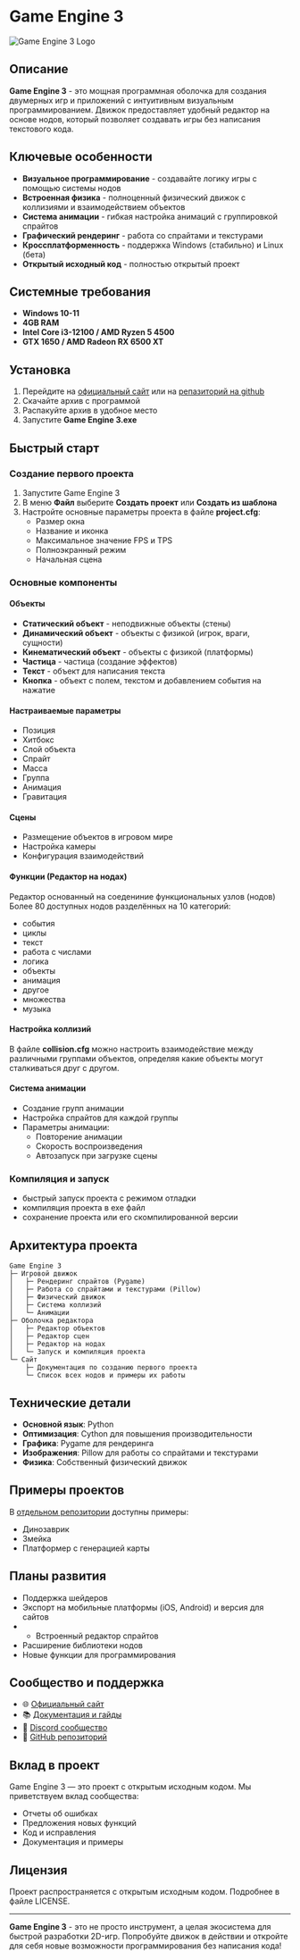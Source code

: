 # Game Engine 3

![Game Engine 3 Logo](https://habrastorage.org/getpro/habr/upload_files/271/741/7fc/2717417fc68548727302672b1df80771.png)

## Описание

**Game Engine 3** - это мощная программная оболочка для создания двумерных игр и приложений с интуитивным визуальным программированием. Движок предоставляет удобный редактор на основе нодов, который позволяет создавать игры без написания текстового кода.

## Ключевые особенности

- **Визуальное программирование** - создавайте логику игры с помощью системы нодов
- **Встроенная физика** - полноценный физический движок с коллизиями и взаимодействием объектов
- **Система анимации** - гибкая настройка анимаций с группировкой спрайтов
- **Графический рендеринг** - работа со спрайтами и текстурами
- **Кроссплатформенность** - поддержка Windows (стабильно) и Linux (бета)
- **Открытый исходный код** - полностью открытый проект

## Системные требования

- **Windows 10-11**
- **4GB RAM**
- **Intel Core i3-12100 / AMD Ryzen 5 4500**
- **GTX 1650 / AMD Radeon RX 6500 XT**

## Установка

1. Перейдите на [официальный сайт](https://artyom7777.pythonanywhere.com/) или на [репазиторий на github](https://github.com/artyom7774/Game-Engine-3/releases/)
2. Скачайте архив с программой
3. Распакуйте архив в удобное место
4. Запустите **Game Engine 3.exe**

## Быстрый старт

### Создание первого проекта

1. Запустите Game Engine 3
2. В меню **Файл** выберите **Создать проект** или **Создать из шаблона**
3. Настройте основные параметры проекта в файле **project.cfg**:
   - Размер окна
   - Название и иконка
   - Максимальное значение FPS и TPS
   - Полноэкранный режим
   - Начальная сцена

### Основные компоненты

#### Объекты

- **Статический объект** - неподвижные объекты (стены)
- **Динамический объект** - объекты с физикой (игрок, враги, сущности)
- **Кинематический объект** - объекты с физикой (платформы)
- **Частица** - частица (создание эффектов)
- **Текст** - объект для написания текста
- **Кнопка** - объект с полем, текстом и добавлением события на нажатие

#### Настраиваемые параметры

- Позиция
- Хитбокс
- Слой объекта
- Спрайт
- Масса
- Группа
- Анимация
- Гравитация

#### Сцены

- Размещение объектов в игровом мире
- Настройка камеры
- Конфигурация взаимодействий

#### Функции (Редактор на нодах)

Редактор основанный на соедениние функциональных узлов (нодов)
<br>
Более 80 доступных нодов разделённых на 10 категорий:
- события
- циклы
- текст
- работа с числами
- логика
- объекты
- анимация
- другое
- множества
- музыка

#### Настройка коллизий

В файле **collision.cfg** можно настроить взаимодействие между различными группами объектов, определяя какие объекты могут сталкиваться друг с другом.

#### Система анимации

- Создание групп анимации
- Настройка спрайтов для каждой группы
- Параметры анимации:
  - Повторение анимации
  - Скорость воспроизведения
  - Автозапуск при загрузке сцены

### Компиляция и запуск

- быстрый запуск проекта с режимом отладки
- компиляция проекта в exe файл
- сохранение проекта или его скомпилированной версии 

## Архитектура проекта

```
Game Engine 3
├─ Игровой движок
│   ├─ Рендеринг спрайтов (Pygame)
│   ├─ Работа со спрайтами и текстурами (Pillow)
│   ├─ Физический движок
│   ├─ Система коллизий
│   └─ Анимации
├─ Оболочка редактора
│   ├─ Редактор объектов
│   ├─ Редактор сцен
│   ├─ Редактор на нодах
│   └─ Запуск и компиляция проекта
└─ Сайт
    ├─ Документация по созданию первого проекта
    └─ Список всех нодов и примеры их работы
```

## Технические детали

- **Основной язык**: Python
- **Оптимизация**: Cython для повышения производительности
- **Графика**: Pygame для рендеринга
- **Изображения**: Pillow для работы со спрайтами и текстурами
- **Физика**: Собственный физический движок

## Примеры проектов

В [отдельном репозитории](https://github.com/artyom7774/Game-Engine-3-projects) доступны примеры:
- Динозаврик
- Змейка
- Платформер с генерацией карты

## Планы развития

- Поддержка шейдеров
- Экспорт на мобильные платформы (iOS, Android) и версия для сайтов
- - Встроенный редактор спрайтов
- Расширение библиотеки нодов
- Новые функции для программирования

## Сообщество и поддержка

- 🌐 [Официальный сайт](https://artyom7777.pythonanywhere.com/)
- 📚 [Документация и гайды](https://artyom7777.pythonanywhere.com/)
- 💬 [Discord сообщество](https://discord.gg/AgYqzHYUVf)
- 📝 [GitHub репозиторий](https://github.com/artyom7774/Game-Engine-3)

## Вклад в проект

Game Engine 3 — это проект с открытым исходным кодом. Мы приветствуем вклад сообщества:
- Отчеты об ошибках
- Предложения новых функций
- Код и исправления
- Документация и примеры

## Лицензия

Проект распространяется с открытым исходным кодом. Подробнее в файле LICENSE.

---

**Game Engine 3** - это не просто инструмент, а целая экосистема для быстрой разработки 2D-игр. Попробуйте движок в действии и откройте для себя новые возможности программирования без написания кода!
